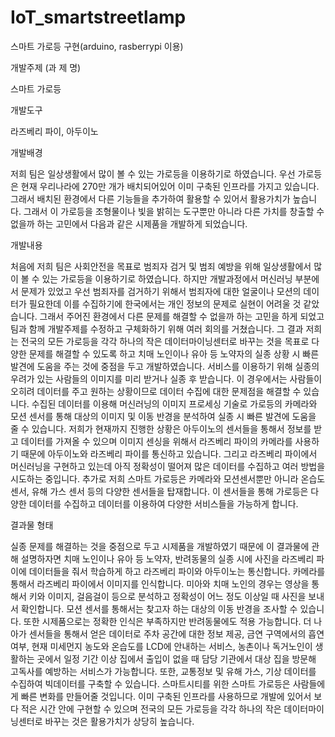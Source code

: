 # IoT_smartstreetlamp
스마트 가로등 구현(arduino, rasberrypi 이용)

개발주제
(과 제 명)

스마트 가로등


개발도구

라즈베리 파이, 아두이노


개발배경

저희 팀은 일상생활에서 많이 볼 수 있는 가로등을 이용하기로 하였습니다. 
우선 가로등은 현재 우리나라에 270만 개가 배치되어있어 이미 구축된 인프라를 가지고 있습니다. 
그래서 배치된 환경에서 다른 기능들을 추가하여 활용할 수 있어서 활용가치가 높습니다. 
그래서 이 가로등을 조형물이나 빛을 밝히는 도구뿐만 아니라 다른 가치를 창출할 수 없을까 하는 고민에서 다음과 같은 시제품을 개발하게 되었습니다.


개발내용

처음에 저희 팀은 사회안전을 목표로 범죄자 검거 및 범죄 예방을 위해 일상생활에서 많이 볼 수 있는 가로등을 이용하기로 하였습니다. 
하지만 개발과정에서 머신러닝 부분에서 문제가 있었고 우선 범죄자를 검거하기 위해서 범죄자에 대한 얼굴이나 모션의 데이터가 필요한데 
이를 수집하기에 한국에서는 개인 정보의 문제로 실현이 어려울 것 같았습니다. 
그래서 주어진 환경에서 다른 문제를 해결할 수 없을까 하는 고민을 하게 되었고 팀과 함께 개발주제를 수정하고 구체화하기 위해 여러 회의를 거쳤습니다. 
그 결과 저희는 전국의 모든 가로등을 각각 하나의 작은 데이터마이닝센터로 바꾸는 것을 목표로 다양한 문제를 해결할 수 있도록 하고 
치매 노인이나 유아 등 노약자의 실종 상황 시 빠른 발견에 도움을 주는 것에 중점을 두고 개발하였습니다. 
서비스를 이용하기 위해 실종의 우려가 있는 사람들의 이미지를 미리 받거나 실종 후 받습니다. 
이 경우에서는 사람들이 오히려 데이터를 주고 원하는 상황이므로 데이터 수집에 대한 문제점을 해결할 수 있습니다. 
수집된 데이터를 이용해 머신러닝의 이미지 프로세싱 기술로 가로등의 카메라와 모션 센서를 통해 
대상의 이미지 및 이동 반경을 분석하여 실종 시 빠른 발견에 도움을 줄 수 있습니다. 
저희가 현재까지 진행한 상황은 아두이노의 센서들을 통해서 정보를 받고 데이터를 가져올 수 있으며 
이미지 센싱을 위해서 라즈베리 파이의 카메라를 사용하기 때문에 아두이노와 라즈베리 파이를 통신하고 있습니다. 
그리고 라즈베리 파이에서 머신러닝을 구현하고 있는데 아직 정확성이 떨어져 많은 데이터를 수집하고 여러 방법을 시도하는 중입니다. 
추가로 저희 스마트 가로등은 카메라와 모션센서뿐만 아니라 온습도 센서, 유해 가스 센서 등의 다양한 센서들을 탑재합니다. 
이 센서들을 통해 가로등은 다양한 데이터를 수집하고 데이터를 이용하여 다양한 서비스들을 가능하게 합니다. 


결과물
형태

실종 문제를 해결하는 것을 중점으로 두고 시제품을 개발하였기 때문에 이 결과물에 관해 설명하자면 
치매 노인이나 유아 등 노약자, 반려동물의 실종 시에 사진을 라즈베리 파이에 데이터들을 줘서 학습하게 하고 
라즈베리 파이와 아두이노는 통신합니다. 카메라를 통해서 라즈베리 파이에서 이미지를 인식합니다. 
미아와 치매 노인의 경우는 영상을 통해서 키와 이미지, 걸음걸이 등으로 분석하고 정확성이 어느 정도 이상일 때 사진을 보내서 확인합니다. 
모션 센서를 통해서는 찾고자 하는 대상의 이동 반경을 조사할 수 있습니다. 또한 시제품으로는 정확한 인식은 부족하지만 반려동물에도 적용 가능합니다.
더 나아가 센서들을 통해서 얻은 데이터로 주차 공간에 대한 정보 제공, 금연 구역에서의 흡연 여부, 현재 미세먼지 농도와 온습도를 
LCD에 안내하는 서비스, 농촌이나 독거노인이 생활하는 곳에서 일정 기간 이상 집에서 출입이 없을 때 담당 기관에서 대상 집을 방문해 
고독사를 예방하는 서비스가 가능합니다. 또한, 교통정보 및 유해 가스, 기상 데이터를 수집하여 빅데이터를 구축할 수 있습니다. 
스마트시티를 위한 스마트 가로등은 사람들에게 빠른 변화를 만들어줄 것입니다. 이미 구축된 인프라를 사용하므로 개발에 있어서 
보다 적은 시간 안에 구현할 수 있으며 전국의 모든 가로등을 각각 하나의 작은 데이터마이닝센터로 바꾸는 것은 활용가치가 상당히 높습니다. 

